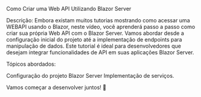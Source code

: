 Como Criar uma Web API Utilizando Blazor Server

Descrição: 
 Embora existam muitos tutorias mostrando como acessar uma WEBAPI usando o Blazor,
 neste vídeo, você aprenderá passo a passo como criar sua própria Web API com o Blazor Server.
 Vamos abordar desde a configuração inicial do projeto até a implementação de endpoints para manipulação de dados.
 Este tutorial é ideal para desenvolvedores que desejam integrar funcionalidades de API em suas aplicações Blazor Server.

Tópicos abordados:

Configuração do projeto Blazor Server
Implementação de serviços.


Vamos começar a desenvolver juntos! 🚀
